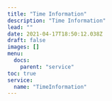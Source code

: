 ```yaml
---
title: "Time Information"
description: "Time Information"
lead: ""
date: 2021-04-17T18:50:12.038Z
draft: false
images: []
menu:
  docs:
    parent: "service"
toc: true
service:
  name: "TimeInformation"
---
```

